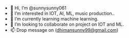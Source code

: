 - 👋 Hi, I’m @sunnysunny061
- 👀 I’m interested in IOT, AI, ML, music production..
- 🌱 I’m currently learning machine learning.
- 💞️ I’m looking to collaborate on project on IOT and ML.
- 📫 Drop message on (dhimansunny99@gmail.com)

<!---
sunnysunny061/sunnysunny061 is a ✨ special ✨ repository because its `README.md` (this file) appears on your GitHub profile.
You can click the Preview link to take a look at your changes.
--->
